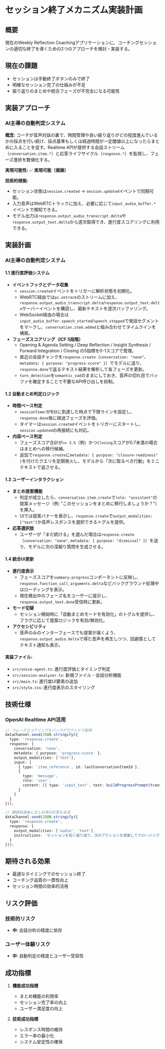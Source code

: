 # セッション終了メカニズム実装計画

## 概要

現在のWeekly Reflection Coachingアプリケーションに、コーチングセッションの適切な終了を導くための2つのアプローチを検討・実装する。

## 現在の課題

- セッションは手動終了ボタンのみで終了
- 明確なセッション完了の仕組みが不足
- 振り返りのまとめや統合フェーズが不完全になる可能性

## 実装アプローチ

### AI主導の自動判定システム

**概念:**
コーチが音声対話の裏で、時間管理や良い振り返りがどの程度進んでいるかの採点を行い続け、採点基準もしくは経過時間が一定閾値以上になったらまとめに入ることを促す。Realtime APIが提供する会話ストリーム（`conversation.item.*`）と応答ライフサイクル（`response.*`）を監視し、フェーズ進捗を数値化する。

**実現可能性:** ✅ **実現可能（複雑）**

**技術的根拠:**
- セッション状態は`session.created` → `session.updated`イベントで同期可能。
- 入力音声はWebRTCトラックに加え、必要に応じて`input_audio_buffer.*`イベントで検知できる。
- モデル出力は`response.output_audio_transcript.delta`や`response.output_text.delta`から逐次取得でき、進行度スコアリングに利用できる。

## 実装計画

### AI主導の自動判定システム

#### 1.1 進行度評価システム
- **イベントフックとデータ収集**
  - `session.created`イベントをトリガーに解析状態を初期化。
  - WebRTC経由では`pc.ontrack`のストリームに加え、`response.output_audio_transcript.delta`/`response.output_text.delta`サーバーイベントを購読し、最新テキストを逐次バッファリング。
  - WebSocket経由の場合は`input_audio_buffer.speech_started`/`speech_stopped`で発話セグメントをマークし、`conversation.item.added`と組み合わせてタイムラインを構築。
- **フェーズスコアリング（ICF 5段階）**
  - Opening & Agenda Setting / Deep Reflection / Insight Synthesis / Forward Integration / Closing の5指標を0-1スコアで管理。
  - 直近の会話チャンクを`response.create`（`conversation: "none"`、`metadata: { purpose: "progress-score" }`）でモデルに送り、`response.done`で返るテキスト結果を解析して各フェーズを更新。
  - `turn_detection`を`semantic_vad`のままにしておき、音声の切れ目でバッファを確定することで不要なAPI呼び出しを抑制。

#### 1.2 自動まとめ判定ロジック
- **時間ベース判定**
  - `sessionTimer`が8分に到達した時点で下限ラインを設定し、`response.done`毎に経過フェーズを評価。
  - タイマーは`session.created`イベントをトリガーにスタートし、`session.updated`の再接続にも対応。
- **内容ベース判定**
  - フェーズスコア合計が`>= 3.5`（例）かつ`Closing`スコアが0.7未満の場合はまとめへの移行候補。
  - 追加で`response.create`に`metadata: { purpose: "closure-readiness" }`を付けたクエリを定期発火し、モデルから「次に取るべき行動」をミニテキストで返させる。

#### 1.3 ユーザーインタラクション
- **まとめ提案機能**
  - 判定が成立したら、`conversation.item.create`で`role: "assistant"`の提案メッセージ（例: "このセッションをまとめに移行しましょうか？"）を挿入。
  - UIでは提案バナーを表示し、`response.create`で`output_modalities: ["text"]`か音声レスポンスを選択できるトグルを提供。
- **応答選択肢**
  - ユーザーが「まだ続ける」を選んだ場合は`response.create`（`conversation: "none"`, `metadata: { purpose: "dismissal" }`）を送り、モデルに次の深掘り質問を生成させる。

#### 1.4 統合UI更新
- **進行度表示**
  - フェーズスコアを`summary-progress`コンポーネントに反映し、`response.function_call_arguments.delta`などバックグラウンド処理中はローディングを表示。
  - 現在検出中のフェーズ名をユーザーに提示し、`response.output_text.done`受信時に更新。
- **モード切替**
  - セッション開始時に「自動まとめモードを有効化」のトグルを提供し、フラグに応じて提案ロジックを有効/無効化。
- **アクセシビリティ**
  - 音声のみのインターフェースでも提案が届くよう、`response.output_audio.delta`で得た音声を再生しつつ、回避策としてテキスト通知も表示。

#### 実装ファイル:
- `src/voice-agent.ts`: 進行度評価とタイミング判定
- `src/session-analyzer.ts`: 新規ファイル - 会話分析機能
- `src/main.ts`: 進行度UI要素の追加
- `src/style.css`: 進行度表示のスタイリング

## 技術仕様

### OpenAI Realtime API活用
```typescript
// フェーズスコアリングをバックグラウンドで取得
dataChannel.send(JSON.stringify({
  type: 'response.create',
  response: {
    conversation: 'none',
    metadata: { purpose: 'progress-score' },
    output_modalities: ['text'],
    input: [
      { type: 'item_reference', id: lastConversationItemId },
      {
        type: 'message',
        role: 'user',
        content: [{ type: 'input_text', text: buildProgressPrompt(transcriptSlice) }]
      }
    ]
  }
}));

// 閾値到達後にまとめ用の応答を生成
dataChannel.send(JSON.stringify({
  type: 'response.create',
  response: {
    output_modalities: ['audio', 'text'],
    instructions: 'セッションを短く振り返り、次のアクションを提案してクロージングしてください。'
  }
}));
```

## 期待される効果

- 最適なタイミングでのセッション終了
- コーチング品質の一貫性向上
- セッション時間の効率的活用

## リスク評価

### 技術的リスク
- **中**: 会話分析の精度に依存

### ユーザー体験リスク
- **中**: 自動判定の精度とユーザー受容性

## 成功指標

1. **機能成功指標**
   - まとめ機能の利用率
   - セッション完了率の向上
   - ユーザー満足度の向上

2. **技術成功指標**
   - レスポンス時間の維持
   - エラー率の最小化
   - システム安定性の確保
